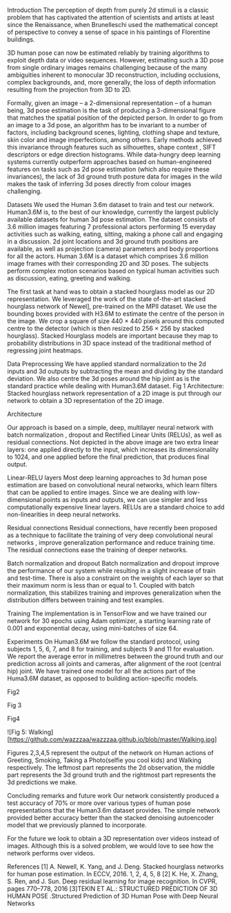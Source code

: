 Introduction
The perception of depth from purely 2d stimuli is a classic problem that has captivated the attention of scientists and artists at least since the Renaissance, when Brunelleschi used the mathematical concept of perspective to convey a sense of space in his paintings of Florentine buildings. 

3D human pose can now be estimated reliably by training algorithms to exploit depth data or video sequences. However, estimating such a 3D pose from single ordinary images remains challenging because of the many ambiguities inherent to monocular 3D reconstruction, including occlusions, complex backgrounds, and, more generally, the loss of depth information resulting from the projection from 3D to 2D.

Formally, given an image – a 2-dimensional representation – of a human being, 3d pose estimation is the task of producing a 3-dimensional figure that matches the spatial position of the depicted person. In order to go from an image to a 3d pose, an algorithm has to be invariant to a number of factors, including background scenes, lighting, clothing shape and texture, skin color and image imperfections, among others. Early methods achieved this invariance through features such as silhouettes, shape context , SIFT descriptors or edge direction histograms. While data-hungry deep learning systems currently outperform approaches based on human-engineered features on tasks such as 2d pose estimation (which also require these invariances), the lack of 3d ground truth posture data for images in the wild makes the task of inferring 3d poses directly from colour images challenging.

Datasets
We used the Human 3.6m dataset to train and test our network. Human3.6M is, to the best of our knowledge, currently the largest publicly available datasets for human 3d pose estimation. The dataset consists of 3.6 million images featuring 7 professional actors performing 15 everyday activities such as walking, eating, sitting, making a phone call and engaging in a discussion. 2d joint locations and 3d ground truth positions are available, as well as projection (camera) parameters and body proportions for all the actors.
Human 3.6M is a dataset which comprises 3.6 million image frames with their corresponding 2D and 3D poses. The subjects perform complex motion scenarios based on typical human activities such as discussion, eating, greeting and walking.

The first task at hand was to obtain a stacked hourglass model as our 2D representation. We leveraged the work of the state of-the-art stacked hourglass network of Newel], pre-trained on the MPII dataset. We use the bounding boxes provided with H3.6M to estimate the centre of the person in the image. We crop a square of size 440 × 440 pixels around this computed centre to the detector (which is then resized to 256 × 256 by stacked hourglass). Stacked Hourglass models are important because they map to probability distributions in 3D space instead of the traditional method of regressing joint heatmaps.

Data Preprocessing
We have applied standard normalization to the 2d inputs and 3d outputs by subtracting the mean and dividing by the standard deviation. We also centre the 3d poses around the hip joint as is the standard practice while dealing with Human3.6M dataset.
 Fig 1 Architecture: Stacked hourglass network representation of a 2D image is put through our network to obtain a 3D representation of the 2D image.

Architecture

Our approach is based on a simple, deep, multilayer neural network with batch normalization , dropout and Rectified Linear Units (RELUs), as well as residual connections. Not depicted in the above image are two extra linear layers: one applied directly to the input, which increases its dimensionality to 1024, and one applied before the final prediction, that produces final output.

Linear-RELU layers 
Most deep learning approaches to 3d human pose estimation are based on convolutional neural networks, which learn filters that can be applied to entire images. Since we are dealing with low-dimensional points as inputs and outputs, we can use simpler and less computationally expensive linear layers. RELUs are a standard choice to add non-linearities in deep neural networks.

Residual connections 
Residual connections, have recently been proposed as a technique to facilitate the training of very deep convolutional neural networks , improve generalization performance and reduce training time. The residual connections ease the training of deeper networks. 

Batch normalization and dropout
Batch normalization and dropout improve the performance of our system while resulting in a slight increase of train and test-time. There is also a constraint on the weights of each layer so that their maximum norm is less than or equal to 1. Coupled with batch normalization, this stabilizes training and improves generalization when the distribution differs between training and test examples. 

Training 
The implementation is in TensorFlow and we have trained our network for 30 epochs using Adam optimizer, a starting learning rate of 0.001 and exponential decay, using mini-batches of size 64. 

Experiments
On Human3.6M we follow the standard protocol, using subjects 1, 5, 6, 7, and 8 for training, and subjects 9 and 11 for evaluation. We report the average error in millimetres between the ground truth and our prediction across all joints and cameras, after alignment of the root (central hip) joint. We have trained one model for all the actions part of the Huma3.6M dataset, as opposed to building action-specific models.



Fig2



Fig 3



Fig4

![Fig 5: Walking][https://github.com/wazzzaa/wazzzaa.github.io/blob/master/Walking.jpg]


Figures 2,3,4,5 represent the output of the network on Human actions of Greeting, Smoking, Taking a Photo(selfie you cool kids) and Walking respectively.  The leftmost part represents the 2d observation, the middle part represents the 3d ground truth and the rightmost part represents the 3d predictions we make.

Concluding remarks and future work
Our network consistently produced a test accuracy of 70% or more over various types of human pose representations that the Human3.6m dataset provides. The simple network provided better  accuracy better than the stacked denoising autoencoder model that we previously planned to incorporate. 

For the future we look to obtain a 3D representation over videos instead of images. Although this is a solved problem, we would love to see how the network performs over videos.


References
[1] A. Newell, K. Yang, and J. Deng. Stacked hourglass networks for human pose estimation. In ECCV, 2016. 1, 2, 4, 5, 8 
[2] K. He, X. Zhang, S. Ren, and J. Sun. Deep residual learning for image recognition. In CVPR, pages 770–778, 2016
[3]TEKIN ET AL.: STRUCTURED PREDICTION OF 3D HUMAN POSE .Structured Prediction of 3D Human Pose with Deep Neural Networks 

